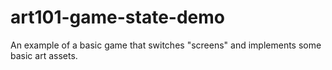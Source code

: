 # art101-game-state-demo
An example of a basic game that switches "screens" and implements some basic art assets.
